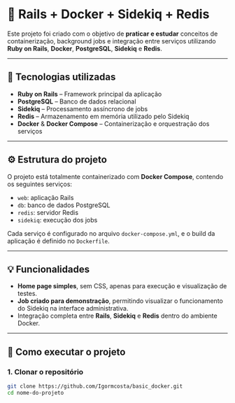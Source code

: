 # 🧱 Rails + Docker + Sidekiq + Redis

Este projeto foi criado com o objetivo de **praticar e estudar** conceitos de containerização, background jobs e integração entre serviços utilizando **Ruby on Rails**, **Docker**, **PostgreSQL**, **Sidekiq** e **Redis**.

---

## 🚀 Tecnologias utilizadas

- **Ruby on Rails** – Framework principal da aplicação  
- **PostgreSQL** – Banco de dados relacional  
- **Sidekiq** – Processamento assíncrono de jobs  
- **Redis** – Armazenamento em memória utilizado pelo Sidekiq  
- **Docker** & **Docker Compose** – Containerização e orquestração dos serviços

---

## ⚙️ Estrutura do projeto

O projeto está totalmente containerizado com **Docker Compose**, contendo os seguintes serviços:

- `web`: aplicação Rails  
- `db`: banco de dados PostgreSQL  
- `redis`: servidor Redis  
- `sidekiq`: execução dos jobs

Cada serviço é configurado no arquivo `docker-compose.yml`, e o build da aplicação é definido no `Dockerfile`.

---

## 💡 Funcionalidades

- **Home page simples**, sem CSS, apenas para execução e visualização de testes.  
- **Job criado para demonstração**, permitindo visualizar o funcionamento do Sidekiq na interface administrativa.  
- Integração completa entre **Rails**, **Sidekiq** e **Redis** dentro do ambiente Docker.

---

## 🧩 Como executar o projeto

### 1. Clonar o repositório
```bash
git clone https://github.com/Igormcosta/basic_docker.git
cd nome-do-projeto
